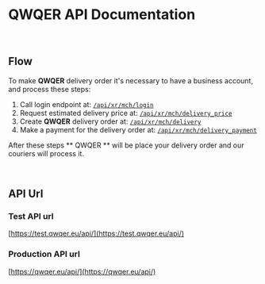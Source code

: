 # QWQER API Documentation


<br>


## Flow

To make **QWQER** delivery order it's necessary to have a business account, and process these steps:

1. Call login endpoint at: [`/api/xr/mch/login`](api-endpoints?id=authorization)
2. Request estimated delivery price at: [`/api/xr/mch/delivery_price`](api-endpoints?id=check-delivery-price)
3. Create **QWQER** delivery order at: [`/api/xr/mch/delivery`](api-endpoints?id=create-delivery-order)
4. Make a payment for the delivery order at: [`/api/xr/mch/delivery_payment`](api-endpoints?id=delivery-order-payment)

After these steps ** QWQER ** will be place your delivery order and our couriers will process it.


<br>


## API Url

<!-- tabs:start -->

### **Test API url**

[https://test.qwqer.eu/api/](https://test.qwqer.eu/api/)

### **Production API url**

[https://qwqer.eu/api/](https://qwqer.eu/api/)

<!-- tabs:end -->
